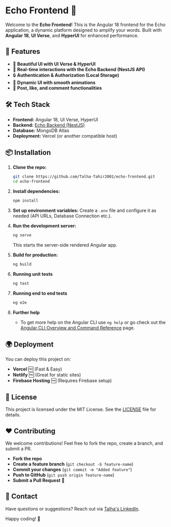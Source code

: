 # Echo Frontend 🎤

Welcome to the **Echo Frontend**! This is the Angular 18 frontend for the Echo application, a dynamic platform designed to amplify your words. Built with **Angular 18**, **UI Verse**, and **HyperUI** for enhanced performance.

## 🚀 Features
- 🎨 **Beautiful UI with UI Verse & HyperUI**
- 💬 **Real-time interactions with the Echo Backend (NestJS API)**
- 🔒 **Authentication & Authorization (Local Storage)**
- 🧨 **Dynamic UI with smooth animations**
- 📢 **Post, like, and comment functionalities**

## 🛠️ Tech Stack
- **Frontend:** Angular 18, UI Verse, HyperUI
- **Backend:** [Echo Backend (NestJS)](https://github.com/Talha-Tahir2001/echo-backend)
- **Database:** MongoDB Atlas
- **Deployment:** Vercel (or another compatible host)

## 📦 Installation

1. **Clone the repo:**
   ```sh
   git clone https://github.com/Talha-Tahir2001/echo-frontend.git
   cd echo-frontend
   ```

2. **Install dependencies:**
   ```sh
   npm install
   ```

3. **Set up environment variables:**
   Create a `.env` file and configure it as needed (API URLs, Database Connection etc.).

4. **Run the development server:**
   ```sh
   ng serve
   ```
   This starts the server-side rendered Angular app.

5. **Build for production:**
   ```sh
   ng build
   ```

6. **Running unit tests**
   ```sh
   ng test
   ```

7. **Running end to end tests**
   ```sh
   ng e2e
   ```

8. **Further help**
	-  To get more help on the Angular CLI use `ng help` or go check out the [Angular CLI Overview and Command Reference](https://angular.dev/tools/cli) page.

## 🌍 Deployment
You can deploy this project on:
-   **Vercel** 🆓 (Fast & Easy)
-   **Netlify** 🆓 (Great for static sites)
-   **Firebase Hosting** 🆓 (Requires Firebase setup)

## 📄 License
This project is licensed under the MIT License. See the [LICENSE](https://github.com/Talha-Tahir2001/echo-frontend?tab=MIT-1-ov-file) file for details.

## ❤️ Contributing
We welcome contributions! Feel free to fork the repo, create a branch, and submit a PR.
-   **Fork the repo**
-   **Create a feature branch** (`git checkout -b feature-name`)
-   **Commit your changes** (`git commit -m "Added feature"`)
-   **Push to GitHub** (`git push origin feature-name`)
-   **Submit a Pull Request** 🚀

## 📧 Contact
Have questions or suggestions? Reach out via [Talha's LinkedIn](https://www.linkedin.com/in/talha-tahir1/).

Happy coding! 🎉
